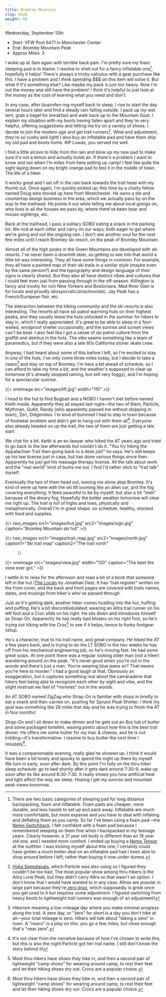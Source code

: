```yaml
---
title: Bromley Mountain
slug: day6
weight: 60
---
```


Wednesday, September 13th

- Start: VFW Post 6471 in Manchester Center
- End: Bromley Mountain Peak
- Approx Miles: 3

I woke up at 3am again with terrible back pain. I'm pretty sure my foam sleeping pad is to blame. I resolve to shell out for a fancy inflatable one[^1], hopefully it helps! There's always a tricky calculus with a gear purchase like this. I have a problem and I *think* spending $$$ on this item will solve it. But what if it's something else? Like maybe my pack is just too heavy. Now I'm out the money and still have the problem! I think it's helpful to just look at the money as the cost of learning what you need and don't.

In any case, after ibuprofen-ing myself back to sleep, I rise to start the day several hours later and find a steady rain falling outside. I pack up my wet tent, grab a bagel for breakfast and walk back up to the Mountain Goat. I explain my situation with my boots having fallen apart and they're very helpful, offering suggestions and letting me try on a variety of shoes. I decide to join the modern age and get trail runners[^2]. What and adjustment, they're so cushy and light! I also buy an inflatable pad and have them ship my old pad and boots home. RIP Lowas, you served me well.

I find a little alcove to hide from the rain and blow up my new pad to make sure it's not a lemon and actually holds air. If there's a problem I want to know and not when I'm miles from here setting up camp! I feel like quite the sight laying down on my bright orange pad to test it in the middle of town. The life of a hiker.

It works great and I set off in the rain back towards the trail head with my thumb out. Once again, I'm quickly picked up, this time by a chatty fellow named Doug who moved up here from Westchester. He owns a tile and countertop design business in the area, which we actually pass by on the way to the trailhead. He points it out while telling me about local goings on, who lives in all the houses we pass by, where there've been bear and moose sightings, etc.

Back at the trailhead, I pass a solitary SOBO eating a snack in the parking lot. We nod at each other and carry on our ways, both eager to get where we're going and out the ongoing rain. I don't see another soul for the next few miles until I reach Bromley ski resort, on the peak of Bromley Mountain.

Almost all of the high peaks in the Green Mountains are developed with ski resorts. I've never been a downhill skier, so getting to see into that world a little bit was interesting. They all have some things in common. For example, they all have a painted map of their ski trails in a similar style (maybe even by the same person?) and the typography and design language of their signs is clearly shared. But they also all have distinct vibes and cultures that I could feel even just from passing through in the off-season. Killington is fancy and mostly for rich New Yorkers and Bostonians. Mad River Glen is for locals and proudly idiosyncratic/anachronistic. Jay Peak has a French/European flair, etc.

The interaction between the hiking community and the ski resorts is also interesting. The resorts all have ski patrol warming huts on their highest peaks, and they usually leave the huts unlocked in the summer for hikers to stay in, which I really appreciated. It's great to be able to sleep in a four-walled, windproof shelter occasionally, and the sunrise and sunset views can't be beat. I also feel like I got a sense of ski patrol culture from the graffiti and detritus in the huts. The vibe seems something like a team of paramedics, but if they were also a late 80s California stoner skate crew.

Anyway, I had heard about some of this before I left, so I'm excited to stay in one of the huts. I've only come three miles today, but I decide to take a nearo[^3] and stay on top of Bromley. I'm here a bit ahead of schedule, so I can afford to take my time a bit, and the weather's supposed to clear up tomorrow (it's already stopped raining, but still very foggy), and I'm hoping for a spectacular sunrise.

{{< oneimage src="images/lift.jpg" width="110" >}}

I head to the hut to find Bugbait and a NOBO I haven't met before named Kieth inside. Apparently they all stayed last night—the two of them, Particle, Mythman, Qubit, Randy (who apparently passed me without stopping in town), Zen, Didgeridoo. I'm kind of bummed I had to stay in town because of footwear problem and didn't get to hang out with them all[^4]. Everyone else already headed on up the trail, the two of them are just getting a late start

We chat for a bit. Keith is an ex-lawyer who hiked the AT years ago and tried to go back to the law afterwards but couldn't do it. "You try hiking the Appalachian Trail then going back to a desk job!" he says. He's still keeps up his law license just in case, but has done various things since then. Apparently he just got his massage therapy license. All the talk about work and the "real world" kind of bums me out. I find I'd rather stick to "trail talk" myself.

Eventually the two of them head out, leaving me alone atop Bromley. It's kind of eerie up here with the ski lift looming like an alien car, and the fog covering everything. It feels peaceful to be by myself, but also a bit "meh" because of the dreary fog. Hopefully the better weather tomorrow will clear me right up. The trail is full of highs and lows, physically and metaphorically. Overall I'm in great shape: on schedule, healthy, stocked with food and supplies.

{{< two_images src1="images/hut.jpg" src2="images/sign.jpg" caption="Bromley Mountain ski hut" >}}

{{< two_images src1="images/trail_map.jpg" src2="images/north.jpg"
      caption1="Ski trail map"
      caption2="The trail north"
>}}

{{< oneimage src="images/view.jpg" width="120" caption="The best the view ever got." >}}

I settle in to relax for the afternoon and read a bit of a book that someone left in the hut ([The Locals](https://www.penguinrandomhouse.com/books/217581/the-locals-by-jonathan-dee/) by Jonathan Dee). It has "trail register" written on the front cover, and the back and front pages are covered with trails names, dates, and musings from hiker's who've passed through.

Just as it's getting dark, another hiker comes hustling into the hut, huffing and puffing. He's a bit discombobulated; wearing an Altra trail runner on his left foot and a Croc slide on his right. He sits down and introduces himself as Strap-On. Apparently he has really bad blisters on his right foot, so he's trying out hiking with the Croc[^6] to see if it helps, hence to funky footgear setup.

He's a character, true to his trail name, and great company. He hiked the AT a few years back, and is trying to do the LT SOBO in the two weeks he has off from his mechanical engineering job, so he's moving fast. He had some great quips. At one point there was a regular looking older man (not a hiker) wandering around on the peak. "It's never good when you're out in the woods and there's just a man. You're wearing blue jeans sir? That means you're here to murder." I had a good laugh at that. Obviously an exaggeration, but it captures something real about the camaraderie that hikers feel being able to recognize each other by sight and vibe, and the slight mistrust we feel of "normies" out in the woods.

An AT SOBO named ZigZag who Strap-On is familiar with stops in briefly to eat a snack and then carries on, pushing for Spruce Peak Shelter. I think his goal was something like 28 miles that day and he was trying to finish the AT in four months!

Strap-On and I sit down to make dinner and he gets out an 8oz tub of butter and some packaged tortellini, waxing poetic about how this is the best trail dinner. He offers me some butter for my mac & cheese, and he is not kidding—it's transformative. I resolve to buy butter the next time I resupply[^6].

It was a companionable evening, really glad he showed up. I think it would have been a bit lonely and spooky to spend the night up there by myself. We turn in early, soon after dark. By this point I'm fully on the thru-hiker sleep schedule: go to bed shortly after it gets dark around 7:30-9, wake up soon after its like around 6:30-7:30. It really shows you how artificial heat and light affect the way we sleep. Hoping I get my sunrise and mountain peak views tomorrow.

[^1]: There are two basic categories of sleeping pad for long distance backpacking, foam and inflatable. Foam pads are cheaper, more durable, and less hassle to set up and pack away. Inflatable are much more comfortable, but more expense and you have to deal with inflating and deflating them as you camp. So far I've been using a foam pad—the [Nemo Switchback](https://www.nemoequipment.com/products/switchback). I felt confident with a foam pad because I remembered sleeping on them fine when I backpacked in my teenage years. Clearly however, a 31 year old body is different than an 18 year old one, and I needed more comfort. I ended up buying a [Nemo Tensor](https://www.nemoequipment.com/products/tensor) at the outfitter. I was kicking myself about this one; I certainly could have gotten a much better deal on an inflatable pad had I been able to shop around before I left, rather than buying it now under duress.
[^2]: [Hoka Speedgoats](https://www.hoka.com/en/us/speedgoat/), which Particle was also using so I figured they couldn't be too bad. The most popular show among thru-hikers is the Altra Lone Peak, but they didn't carry Altra so that wasn't an option. I don't know that I would have wanted to in any case. Altras are popular in large part because they're [zero drop](https://en.wikipedia.org/wiki/Minimalist_shoe), which supposedly is great once you get used to it but requires some adjustment. I figured switching from heavy boots to lightweight trail runners was enough of an adjustment!
[^3]: Hikerism meaning a low-mileage day where you make minimal progress along the trail. A zero day, or "zero" for short is a day you don't hike at all—your total mileage is zero. Hikers will talk about "taking a zero" in town. A "nearo" is a play on this: you go a few miles, but close enough that's "near zero".
[^4]: It's not clear from the narrative because of how I've chosen to write this, but this is also the night Particle got her trail name. I still don't know the story behind it!
[^5]: And I would continue to do so for the rest of the hike. Adding butter or olive oil to your food is one of the best tips anyone gave me. Makes everything taste twice as good and helps you get enough fat and calories to keep going.
[^6]: Most thru-hikers have shoes they hike in, and then a second pair of lightweight "camp shoes" for wearing around camp, to rest their feet and let their hiking shoes dry out. Crocs are a popular choice.
